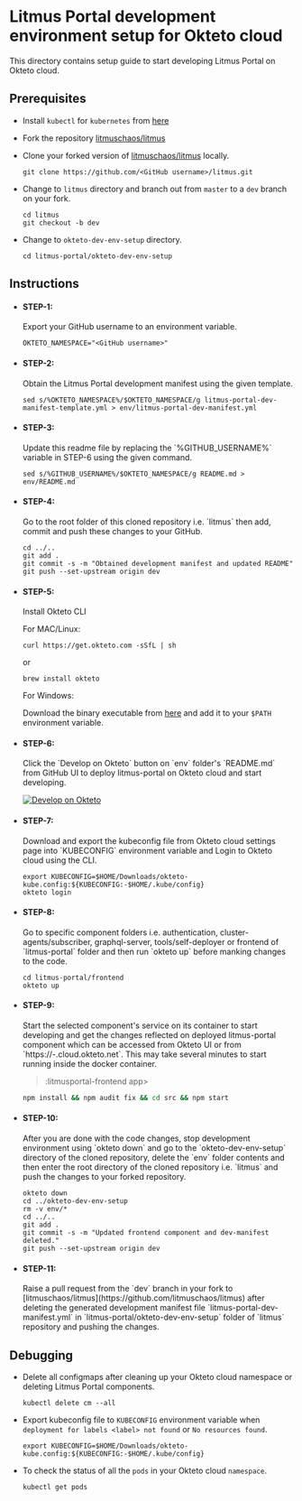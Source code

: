 # Litmus Portal development environment setup for Okteto cloud

This directory contains setup guide to start developing Litmus Portal on Okteto cloud. 


## Prerequisites

- Install `kubectl` for `kubernetes` from [here](https://kubernetes.io/docs/tasks/tools/install-kubectl)

- Fork the repository [litmuschaos/litmus](https://github.com/litmuschaos/litmus)

- Clone your forked version of [litmuschaos/litmus](https://github.com/litmuschaos/litmus) locally.

  ```
  git clone https://github.com/<GitHub username>/litmus.git
  ```

- Change to `litmus` directory and branch out from `master` to a `dev` branch on your fork.

  ```
  cd litmus
  git checkout -b dev
  ```

- Change to `okteto-dev-env-setup` directory.

  ```
  cd litmus-portal/okteto-dev-env-setup
  ```


## Instructions

- <h4>STEP-1:</h4> Export your GitHub username to an environment variable.

  ```
  OKTETO_NAMESPACE="<GitHub username>"
  ```

- <h4>STEP-2:</h4> Obtain the Litmus Portal development manifest using the given template.

  ```
  sed s/%OKTETO_NAMESPACE%/$OKTETO_NAMESPACE/g litmus-portal-dev-manifest-template.yml > env/litmus-portal-dev-manifest.yml
  ```

- <h4>STEP-3:</h4> Update this readme file by replacing the `%GITHUB_USERNAME%` variable in STEP-6 using the given command.

  ```
  sed s/%GITHUB_USERNAME%/$OKTETO_NAMESPACE/g README.md > env/README.md
  ```

- <h4>STEP-4:</h4> Go to the root folder of this cloned repository i.e. `litmus` then add, commit and push these changes to your GitHub.

  ```
  cd ../..
  git add .
  git commit -s -m "Obtained development manifest and updated README"
  git push --set-upstream origin dev
  ```

- <h4>STEP-5:</h4> Install Okteto CLI
  
  For MAC/Linux:

  ```
  curl https://get.okteto.com -sSfL | sh
  ```

  or

  ```
  brew install okteto
  ```

  For Windows:

  Download the binary executable from [here](https://downloads.okteto.com/cli/okteto.exe) and add it to your `$PATH` environment variable.

- <h4>STEP-6:</h4> Click the `Develop on Okteto` button on `env` folder's `README.md` from GitHub UI to deploy litmus-portal on Okteto cloud and start developing.
  
  [![Develop on Okteto](https://okteto.com/develop-okteto.svg)](https://cloud.okteto.com/deploy?repository=https://github.com/%GITHUB_USERNAME%/litmus&branch=dev)

- <h4>STEP-7:</h4> Download and export the kubeconfig file from Okteto cloud settings page into `KUBECONFIG` environment variable and Login to Okteto cloud using the CLI.

  ```
  export KUBECONFIG=$HOME/Downloads/okteto-kube.config:${KUBECONFIG:-$HOME/.kube/config}
  okteto login
  ```

- <h4>STEP-8:</h4> Go to specific component folders i.e. authentication, cluster-agents/subscriber, graphql-server, tools/self-deployer or frontend of `litmus-portal` folder and then run `okteto up` before manking changes to the code.

  ```
  cd litmus-portal/frontend
  okteto up
  ```

- <h4>STEP-9:</h4> Start the selected component's service on its container to start developing and get the changes reflected on deployed litmus-portal component which can be accessed from Okteto UI or from `https://<service name>-<namespace>.cloud.okteto.net`. This may take several minutes to start running inside the docker container.

  > <okteto-namespace>:litmusportal-frontend app>
  ```bash
  npm install && npm audit fix && cd src && npm start
  ```

- <h4>STEP-10:</h4> After you are done with the code changes, stop development environment using `okteto down` and go to the `okteto-dev-env-setup` directory of the cloned repository, delete the  `env` folder contents and then enter the root directory of the cloned repository i.e. `litmus` and push the changes to your forked repository.

  ```
  okteto down
  cd ../okteto-dev-env-setup
  rm -v env/*
  cd ../..
  git add .
  git commit -s -m "Updated frontend component and dev-manifest deleted."
  git push --set-upstream origin dev
  ```

- <h4>STEP-11:</h4> Raise a pull request from the `dev` branch in your fork to [litmuschaos/litmus](https://github.com/litmuschaos/litmus) after deleting the generated development manifest file `litmus-portal-dev-manifest.yml` in `litmus-portal/okteto-dev-env-setup` folder of `litmus` repository and pushing the changes.


## Debugging

- Delete all configmaps after cleaning up your Okteto cloud namespace or deleting Litmus Portal components.

  ```
  kubectl delete cm --all
  ```

- Export kubeconfig file to `KUBECONFIG` environment variable when `deployment for labels <label> not found` or `No resources found`.

  ```
  export KUBECONFIG=$HOME/Downloads/okteto-kube.config:${KUBECONFIG:-$HOME/.kube/config}
  ```

- To check the status of all the `pods` in your Okteto cloud `namespace`.

  ```
  kubectl get pods
  ```